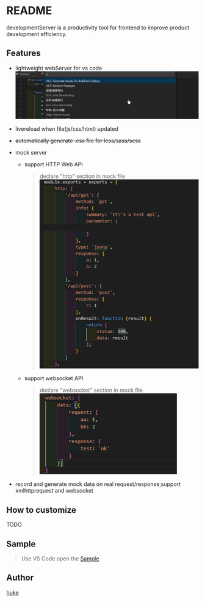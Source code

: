 # README

developmentServer is a productivity tool for frontend to improve product development efficiency.

## Features

- lightweight webServer for vs code  
  ![command](./doc/open.gif)

- livereload when file(js/css/html) updated

- ~~automatically generate .css file for less/sass/scss~~

- mock server
  * support HTTP Web API
    > declare "http" section in mock file  
    ![http](./doc/mock_http.jpg)

  * support websocket API
    > declare "websocket" section in mock file  
    ![websocket](./doc/mock_websocket.jpg)

- record and generate mock data on real request/response,support xmlhttprequest and websocket

## How to customize
  TODO

## Sample
>Use VS Code open the [Sample](https://github.com/ihuke/developmentServer/sample)

## Author

[huke](email:ihuke@126.com)